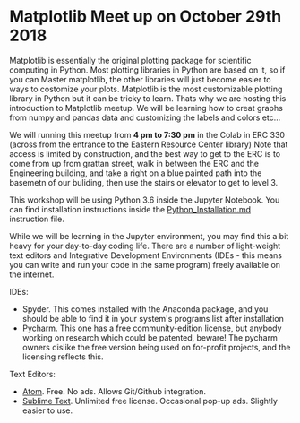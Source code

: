 # Matplotlib Meet up on October 29th 2018

Matplotlib is essentially the original plotting package for scientific computing in Python. Most plotting libraries in Python are based on it, so if you can Master matplotlib, the other libraries will just become easier to ways to costomize your plots. Matplotlib is the most customizable plotting library in Python but it can be tricky to learn. Thats why we are hosting this introduction to Matplotlib meetup. We will be learning how to creat graphs from numpy and pandas data and customizing the labels and colors etc...

We will running this meetup from **4 pm to 7:30 pm** in the Colab in ERC 330 (across from the entrance to the Eastern Resource Center library) Note that access is limited by construction, and the best way to get to the ERC is to come from up from grattan street, walk in between the ERC and the Engineering building, and take a right on a blue painted path into the basemetn of our buliding, then use the stairs or elevator to get to level 3. 

This workshop will be using Python 3.6 inside the Jupyter Notebook. You can find installation instructions inside the 
[Python_Installation.md](https://github.com/resbaz/Sept2017_PandasWorkshop/blob/master/Python_installation.md)
instruction file. 

While we will be learning in the Jupyter environment, you may find this a bit heavy for your day-to-day coding life. 
There are a number of light-weight text editors and Integrative Development Environments (IDEs - this means you can write and 
run your code in the same program) freely available on the internet.

IDEs:
- Spyder. This comes installed with the Anaconda package, and you should be able to find it in your system's programs list after installation
- [Pycharm](https://www.jetbrains.com/pycharm/). This one has a free community-edition license, but anybody working on research which could be patented, beware! The pycharm owners dislike the free version being used on for-profit projects, and the licensing reflects this.

Text Editors:
- [Atom](https://atom.io/). Free. No ads. Allows Git/Github integration.
- [Sublime Text](https://www.sublimetext.com/). Unlimited free license. Occasional pop-up ads. Slightly easier to use.
